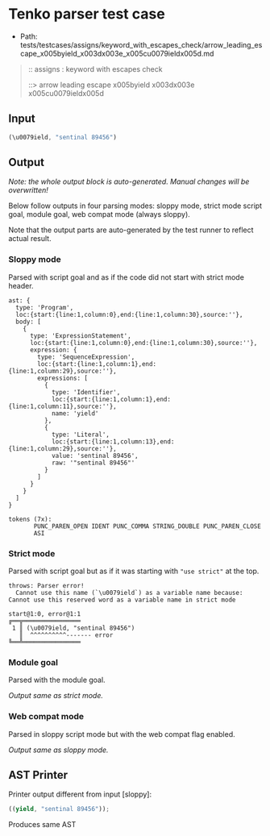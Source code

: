 # Tenko parser test case

- Path: tests/testcases/assigns/keyword_with_escapes_check/arrow_leading_escape_x005byield_x003dx003e_x005cu0079ieldx005d.md

> :: assigns : keyword with escapes check
>
> ::> arrow leading escape x005byield x003dx003e x005cu0079ieldx005d

## Input

`````js
(\u0079ield, "sentinal 89456")
`````

## Output

_Note: the whole output block is auto-generated. Manual changes will be overwritten!_

Below follow outputs in four parsing modes: sloppy mode, strict mode script goal, module goal, web compat mode (always sloppy).

Note that the output parts are auto-generated by the test runner to reflect actual result.

### Sloppy mode

Parsed with script goal and as if the code did not start with strict mode header.

`````
ast: {
  type: 'Program',
  loc:{start:{line:1,column:0},end:{line:1,column:30},source:''},
  body: [
    {
      type: 'ExpressionStatement',
      loc:{start:{line:1,column:0},end:{line:1,column:30},source:''},
      expression: {
        type: 'SequenceExpression',
        loc:{start:{line:1,column:1},end:{line:1,column:29},source:''},
        expressions: [
          {
            type: 'Identifier',
            loc:{start:{line:1,column:1},end:{line:1,column:11},source:''},
            name: 'yield'
          },
          {
            type: 'Literal',
            loc:{start:{line:1,column:13},end:{line:1,column:29},source:''},
            value: 'sentinal 89456',
            raw: '"sentinal 89456"'
          }
        ]
      }
    }
  ]
}

tokens (7x):
       PUNC_PAREN_OPEN IDENT PUNC_COMMA STRING_DOUBLE PUNC_PAREN_CLOSE
       ASI
`````

### Strict mode

Parsed with script goal but as if it was starting with `"use strict"` at the top.

`````
throws: Parser error!
  Cannot use this name (`\u0079ield`) as a variable name because: Cannot use this reserved word as a variable name in strict mode

start@1:0, error@1:1
╔══╦════════════════
 1 ║ (\u0079ield, "sentinal 89456")
   ║  ^^^^^^^^^^------- error
╚══╩════════════════

`````


### Module goal

Parsed with the module goal.

_Output same as strict mode._

### Web compat mode

Parsed in sloppy script mode but with the web compat flag enabled.

_Output same as sloppy mode._

## AST Printer

Printer output different from input [sloppy]:

````js
((yield, "sentinal 89456"));
````

Produces same AST
